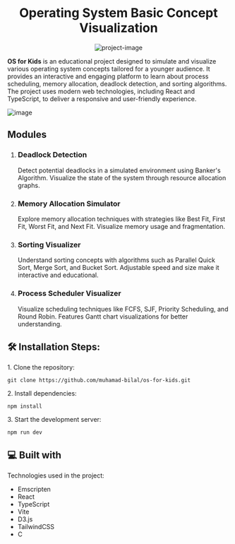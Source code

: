 <h1 align="center" id="title">Operating System Basic Concept Visualization</h1>

<p align="center"><img src="https://socialify.git.ci/muhamad-bilal/os-for-kids/image?font=Source%20Code%20Pro&amp;language=1&amp;name=1&amp;pattern=Solid&amp;theme=Dark" alt="project-image"></p>

<p id="description">
  <strong>OS for Kids</strong> is an educational project designed to simulate and visualize various operating system concepts tailored for a younger audience. It provides an interactive and engaging platform to learn about process scheduling, memory allocation, deadlock detection, and sorting algorithms. The project uses modern web technologies, including React and TypeScript, to deliver a responsive and user-friendly experience.
</p>


![image](https://github.com/user-attachments/assets/df07d3fd-38c1-494f-b89d-2c35b7bae054)


  
  
<h2>Modules</h2>
<ol>
  <li>
    <h3>Deadlock Detection</h3>
    <p>Detect potential deadlocks in a simulated environment using Banker's Algorithm. Visualize the state of the system through resource allocation graphs.</p>
  </li>
  <li>
    <h3>Memory Allocation Simulator</h3>
    <p>Explore memory allocation techniques with strategies like Best Fit, First Fit, Worst Fit, and Next Fit. Visualize memory usage and fragmentation.</p>
  </li>
  <li>
    <h3>Sorting Visualizer</h3>
    <p>Understand sorting concepts with algorithms such as Parallel Quick Sort, Merge Sort, and Bucket Sort. Adjustable speed and size make it interactive and educational.</p>
  </li>
  <li>
    <h3>Process Scheduler Visualizer</h3>
    <p>Visualize scheduling techniques like FCFS, SJF, Priority Scheduling, and Round Robin. Features Gantt chart visualizations for better understanding.</p>
  </li>
</ol>

<h2>🛠️ Installation Steps:</h2>

<p>1. Clone the repository:</p>

```
git clone https://github.com/muhamad-bilal/os-for-kids.git
```

<p>2. Install dependencies:</p>

```
npm install
```

<p>3. Start the development server:</p>

```
npm run dev
```

  
  
<h2>💻 Built with</h2>

Technologies used in the project:

*   Emscripten
*   React
*   TypeScript
*   Vite
*   D3.js
*   TailwindCSS
*   C 
